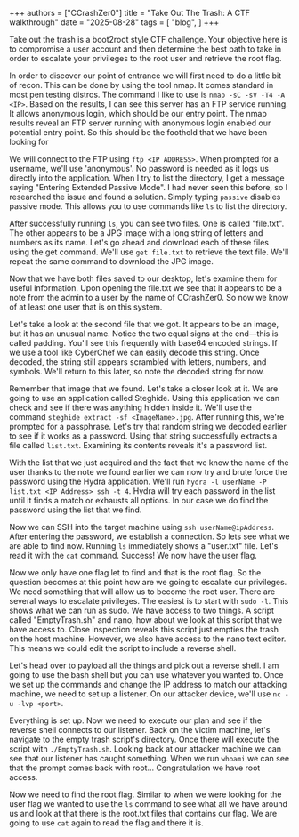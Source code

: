 +++
authors = ["CCrashZer0"]
title = "Take Out The Trash: A CTF walkthrough"
date = "2025-08-28"
tags = [
    "blog",
]
+++

Take out the trash is a boot2root style CTF challenge. Your objective here is to compromise a user account and then determine the best path to take in order to escalate your privileges to the root user and retrieve the root flag.

In order to discover our point of entrance we will first need to do a little bit of recon. This can be done by using the tool nmap. It comes standard in most pen testing distros. The command I like to use is `nmap -sC -sV -T4 -A <IP>`. Based on the results, I can see this server has an FTP service running. It allows anonymous login, which should be our entry point.
The nmap results reveal an FTP server running with anonymous login enabled our potential entry point. So this should be the foothold that we have been looking for

We will connect to the FTP using `ftp <IP ADDRESS>`. When prompted for a username, we'll use 'anonymous'. No password is needed as it logs us directly into the application. When I try to list the directory, I get a message saying "Entering Extended Passive Mode". I had never seen this before, so I researched the issue and found a solution. Simply typing `passive` disables passive mode. This allows you to use commands like `ls` to list the directory.

After successfully running `ls`, you can see two files. One is called "file.txt". The other appears to be a JPG image with a long string of letters and numbers as its name. Let's go ahead and download each of these files using the get command. We'll use `get file.txt` to retrieve the text file. We'll repeat the same command to download the JPG image.

Now that we have both files saved to our desktop, let's examine them for useful information. Upon opening the file.txt we see that it appears to be a note from the admin to a user by the name of CCrashZer0. So now we know of at least one user that is on this system.

Let's take a look at the second file that we got. It appears to be an image, but it has an unusual name. Notice the two equal signs at the end—this is called padding. You'll see this frequently with base64 encoded strings. If we use a tool like CyberChef we can easily decode this string. Once decoded, the string still appears scrambled with letters, numbers, and symbols. We'll return to this later, so note the decoded string for now.

Remember that image that we found. Let's take a closer look at it. We are going to use an application called Steghide. Using this application we can check and see if there was anything hidden inside it. We'll use the command `steghide extract -sf <ImageName>.jpg`. After running this, we're prompted for a passphrase. Let's try that random string we decoded earlier to see if it works as a password. Using that string successfully extracts a file called `list.txt`. Examining its contents reveals it's a password list.

 With the list that we just acquired and the fact that we know the name of the user thanks to the note we found earlier we can now try and brute force the password using the Hydra application. We'll run `hydra -l userName -P list.txt <IP Address> ssh -t 4`. Hydra will try each password in the list until it finds a match or exhausts all options. In our case we do find the password using the list that we find.

Now we can SSH into the target machine using `ssh userName@ipAddress`. After entering the password, we establish a connection. So lets see what we are able to find now. Running `ls` immediately shows a "user.txt" file. Let's read it with the `cat` command. Success! We now have the user flag.

Now we only have one flag let to find and that is the root flag. So the question becomes at this point how are we going to escalate our privileges. We need something that will allow us to become the root user. There are several ways to escalate privileges. The easiest is to start with `sudo -l`. This shows what we can run as sudo. We have access to two things. A script called "EmptyTrash.sh" and nano, how about we look at this script that we have access to. Close inspection reveals this script just empties the trash on the host machine. However, we also have access to the nano text editor. This means we could edit the script to include a reverse shell.

Let's head over to payload all the things and pick out a reverse shell. I am going to use the bash shell but you can use whatever you wanted to. Once we set up the commands and change the IP address to match our attacking machine, we need to set up a listener. On our attacker device, we'll use `nc -u -lvp <port>`.

Everything is set up. Now we need to execute our plan and see if the reverse shell connects to our listener. Back on the victim machine, let's navigate to the empty trash script's directory. Once there will execute the script with `./EmptyTrash.sh`. Looking back at our attacker machine we can see that our listener has caught something. When we run `whoami` we can see that the prompt comes back with root... Congratulation we have root access.

Now we need to find the root flag. Similar to when we were looking for the user flag we wanted to use the `ls` command to see what all we have around us and look at that there is the root.txt files that contains our flag. We are going to use `cat` again to read the flag and there it is.

